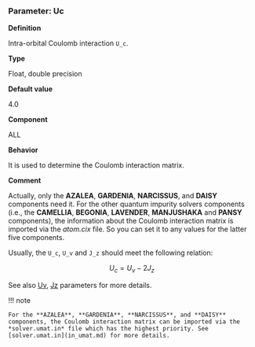 ### Parameter: Uc

**Definition**

Intra-orbital Coulomb interaction ``U_c``.

**Type**

Float, double precision

**Default value**

4.0

**Component**

ALL

**Behavior**

It is used to determine the Coulomb interaction matrix.

**Comment**

Actually, only the **AZALEA**, **GARDENIA**, **NARCISSUS**, and **DAISY** components need it. For the other quantum impurity solvers components (i.e., the **CAMELLIA**, **BEGONIA**, **LAVENDER**, **MANJUSHAKA** and **PANSY** components), the information about the Coulomb interaction matrix is imported via the *atom.cix* file. So you can set it to any values for the latter five components.

Usually, the ``U_c``, ``U_v`` and ``J_z`` should meet the following relation:

```math
\begin{equation}
U_c = U_v - 2J_z
\end{equation}
```

See also [Uv](p_uv.md), [Jz](p_jz.md) parameters for more details.

!!! note

    For the **AZALEA**, **GARDENIA**, **NARCISSUS**, and **DAISY** components, the Coulomb interaction matrix can be imported via the *solver.umat.in* file which has the highest priority. See [solver.umat.in](in_umat.md) for more details.
